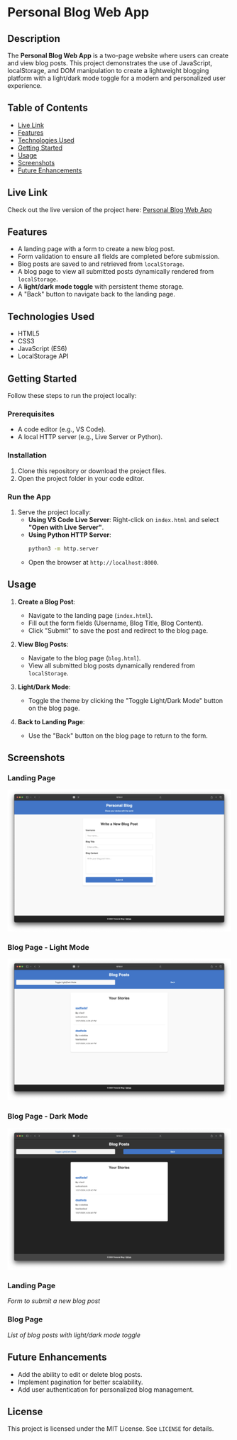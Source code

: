 # Personal Blog Web App

## Description

The **Personal Blog Web App** is a two-page website where users can create and view blog posts. This project demonstrates the use of JavaScript, localStorage, and DOM manipulation to create a lightweight blogging platform with a light/dark mode toggle for a modern and personalized user experience.

## Table of Contents

- [Live Link](#live-link)
- [Features](#features)
- [Technologies Used](#technologies-used)
- [Getting Started](#getting-started)
- [Usage](#usage)
- [Screenshots](#screenshots)
- [Future Enhancements](#future-enhancements)

## Live Link

Check out the live version of the project here: [Personal Blog Web App](https://michaelpratt23.github.io/04-web-APIs-Personal-Blog/index.html)

## Features

- A landing page with a form to create a new blog post.
- Form validation to ensure all fields are completed before submission.
- Blog posts are saved to and retrieved from `localStorage`.
- A blog page to view all submitted posts dynamically rendered from `localStorage`.
- A **light/dark mode toggle** with persistent theme storage.
- A "Back" button to navigate back to the landing page.

## Technologies Used

- HTML5
- CSS3
- JavaScript (ES6)
- LocalStorage API

## Getting Started

Follow these steps to run the project locally:

### Prerequisites

- A code editor (e.g., VS Code).
- A local HTTP server (e.g., Live Server or Python).

### Installation

1. Clone this repository or download the project files.
2. Open the project folder in your code editor.

### Run the App

1. Serve the project locally:
   - **Using VS Code Live Server**: Right-click on `index.html` and select **"Open with Live Server"**.
   - **Using Python HTTP Server**:
     ```bash
     python3 -m http.server
     ```
   - Open the browser at `http://localhost:8000`.

## Usage

1. **Create a Blog Post**:

   - Navigate to the landing page (`index.html`).
   - Fill out the form fields (Username, Blog Title, Blog Content).
   - Click "Submit" to save the post and redirect to the blog page.

2. **View Blog Posts**:

   - Navigate to the blog page (`blog.html`).
   - View all submitted blog posts dynamically rendered from `localStorage`.

3. **Light/Dark Mode**:

   - Toggle the theme by clicking the "Toggle Light/Dark Mode" button on the blog page.

4. **Back to Landing Page**:
   - Use the "Back" button on the blog page to return to the form.

## Screenshots

### Landing Page

![Landing Page](assets/images/Image_1.jpeg)

### Blog Page - Light Mode

![Blog Page - Light Mode](assets/images/Image_3.jpeg)

### Blog Page - Dark Mode

![Blog Page - Dark Mode](assets/images/Image_2.jpeg)

### Landing Page

_Form to submit a new blog post_

### Blog Page

_List of blog posts with light/dark mode toggle_

## Future Enhancements

- Add the ability to edit or delete blog posts.
- Implement pagination for better scalability.
- Add user authentication for personalized blog management.

## License

This project is licensed under the MIT License. See `LICENSE` for details.
